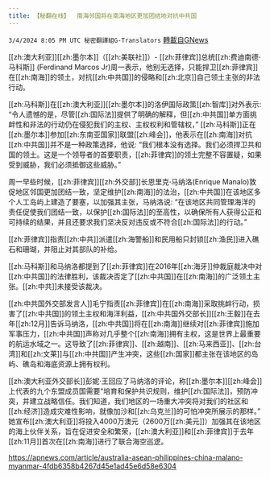 ```yaml
---
title: 【秘翻在线】  南海邻国将在南海地区更加团结地对抗中共国
---
```

`3/4/2024 8:05 PM UTC 秘密翻譯組G-Translators` [轉載自GNews](https://gnews.org/articles/2364624)



 [[zh:澳大利亚]][[zh:墨尔本]]（[[zh:美联社]]）\- [[zh:菲律宾]]总统[[zh:费迪南德·马科斯]] (Ferdinand Marcos Jr)周一表示，他别无选择，只能捍卫[[zh:菲律宾]]在[[zh:南海]]的领土，对抗[[zh:中共国]]的侵略和[[zh:北京]]自己领土主张的非法行动。 

[[zh:马科斯]]在[[zh:澳大利亚]][[zh:墨尔本]]的洛伊国际政策[[zh:智库]]对外表示: “令人遗憾的是，尽管[[zh:国际法]]提供了明确的解释，但[[zh:中共国]]单方面挑衅性和非法的行动仍在侵犯我们的主权、主权权利和管辖权，” [[zh:马科斯]]正在[[zh:墨尔本]]参加[[zh:东南亚国家]]联盟[[zh:峰会]]，他表示在[[zh:南海]]对抗[[zh:中共国]]并不是一种政策选择，他说: “我们根本没有选择。我们必须捍卫共和国的领土。这是一个领导者的首要职责，[[zh:菲律宾]]的领土完整不容置疑，如果受到威胁，我们必须抵御这些威胁。”

周一早些时候，[[zh:菲律宾]][[zh:外交部]]长恩里克·马纳洛(Enrique Manalo)敦促地区邻国更加团结一致，坚定维护[[zh:南海]]的法治，[[zh:中共国]]在该地区多个人工岛屿上建造了要塞，以加强其主张，马纳洛说: “在该地区共同管理海洋的责任促使我们团结一致，以保护[[zh:国际法]]的至高性，以确保所有人获得公正和可持续的结果，并且还要求我们坚决反对违反或不符合[[zh:国际法]]的行动。”

[[zh:菲律宾]]指责[[zh:中共]]派遣[[zh:海警船]]和民用船只封锁[[zh:渔民]]进入礁石和珊瑚，并阻止对其部队的补给。

[[zh:马科斯]]和马纳洛都提到了[[zh:菲律宾]]在2016年[[zh:海牙]]仲裁庭裁决中对[[zh:中共国]]的法律胜利，该裁决否定了[[zh:中共国]]在[[zh:南海]]的广泛领土主张。[[zh:中共]]未接受该裁决。

[[zh:中共国外交部发言人]]毛宁指责[[zh:菲律宾]]在[[zh:南海]]采取挑衅行动，损害了[[zh:中共国]]的领土主权和海洋利益，[[zh:中共国外交部长]][[zh:王毅]]在去年[[zh:12月]]告诉马纳洛，[[zh:中共国]]将在[[zh:南海]]继续对[[zh:菲律宾]]施加军事压力，[[zh:中共国]]声称对几乎整个[[zh:南海]]拥有主权，这是世界上最重要的航运水域之一。这导致了[[zh:菲律宾]]、[[zh:越南]]、[[zh:马来西亚]]、[[zh:台湾]]和[[zh:文莱]]与[[zh:中共国]]产生冲突，这些[[zh:国家]]都主张在该地区的岛屿、礁岛和海底资源上拥有权利。

[[zh:澳大利亚外交部长]]彭妮·王回应了马纳洛的评论，称[[zh:墨尔本]][[zh:峰会]]上代表的九个东盟成员国需要“培育和保护共识规则，维护[[zh:国际法]]，预防冲突，并建立战略信任。我们知道，我们地区的一场重大冲突将对我们的社区和[[zh:经济]]造成灾难性影响，就像加沙和[[zh:乌克兰]]的可怕冲突所展示的那样。” 她宣布[[zh:澳大利亚]]将投入4000万澳元（2600万[[zh:美元]]）加强其在该地区的海上伙伴关系，旨在促进安全和繁荣，[[zh:澳大利亚]]和[[zh:菲律宾]]于去年[[zh:11月]]首次在[[zh:南海]]进行了联合海空巡逻。


 https://apnews.com/article/australia-asean-philippines-china-malano-myanmar-4fdb6358b4267d45e1ad45e6d58e6304
